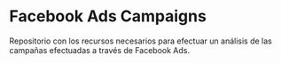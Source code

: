 # Facebook Ads Campaigns
Repositorio con los recursos necesarios para efectuar un análisis de las campañas efectuadas a través de Facebook Ads.
